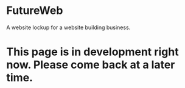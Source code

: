 # FutureWeb
A website lockup for a website building business.

# This page is in development right now. Please come back at a later time.
